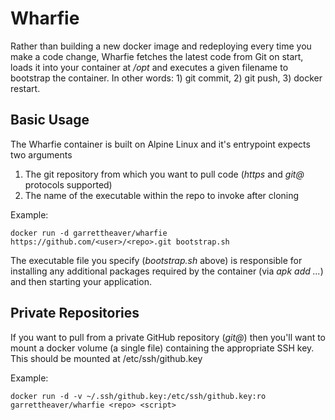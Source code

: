 # Wharfie
Rather than building a new docker image and redeploying every time you make a code change, Wharfie fetches the latest code from Git on start, loads it into your container at */opt* and executes a given filename to bootstrap the container. In other words: 1) git commit, 2) git push, 3) docker restart.

## Basic Usage
The Wharfie container is built on Alpine Linux and it's entrypoint expects two arguments

1. The git repository from which you want to pull code (*https* and *git@* protocols supported)
2. The name of the executable within the repo to invoke after cloning

Example:
```shell
docker run -d garrettheaver/wharfie https://github.com/<user>/<repo>.git bootstrap.sh
```

The executable file you specify (*bootstrap.sh* above) is responsible for installing any additional packages required by the container (via *apk add ...*) and then starting your application.

## Private Repositories
If you want to pull from a private GitHub repository (*git@*) then you'll want to mount a docker volume (a single file) containing the appropriate SSH key. This should be mounted at /etc/ssh/github.key

Example:
```shell
docker run -d -v ~/.ssh/github.key:/etc/ssh/github.key:ro garrettheaver/wharfie <repo> <script>
```

